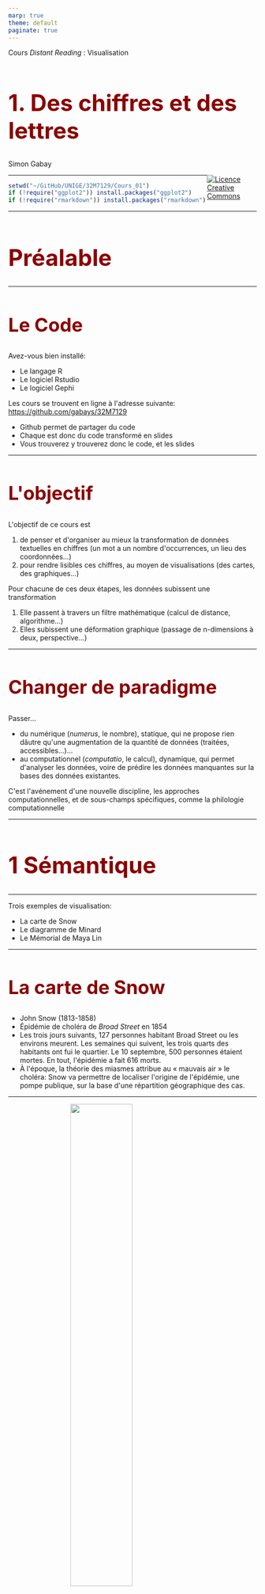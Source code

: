 ```yaml
---
marp: true
theme: default
paginate: true
---
```


<style>
img[alt~="center"] {
  display: block;
  margin: 0 auto;
}
h1 {
  font-size: 46px;
  color: darkred;
}
h2 {
  font-size: 38px;
  color: darkred;
}
</style>

Cours _Distant Reading_ : Visualisation


# 1. Des chiffres et des lettres

Simon Gabay

<a style="float:right; width: 20%;" rel="license" href="http://creativecommons.org/licenses/by-sa/4.0/"><img alt="Licence Creative Commons" src="https://i.creativecommons.org/l/by/4.0/88x31.png"/></a>

---

```r
setwd("~/GitHub/UNIGE/32M7129/Cours_01")
if (!require("ggplot2")) install.packages("ggplot2")
if (!require("rmarkdown")) install.packages("rmarkdown")
```

---

# Préalable

---

## Le Code

Avez-vous bien installé:
* Le langage R
* Le logiciel Rstudio
* Le logiciel Gephi

Les cours se trouvent en ligne à l'adresse suivante: https://github.com/gabays/32M7129
* Github permet de partager du code
* Chaque est donc du code transformé en slides
* Vous trouverez y trouverez donc le code, et les slides

---

## L'objectif

L'objectif de ce cours est

1.  de penser et d'organiser au mieux la transformation de données textuelles en chiffres (un mot a un nombre d'occurrences, un lieu des coordonnées…)
2. pour rendre lisibles ces chiffres, au moyen de visualisations (des cartes, des graphiques…)

Pour chacune de ces deux étapes, les données subissent une transformation
1. Elle passent à travers un filtre mathématique (calcul de distance, algorithme…)
2. Elles subissent une déformation graphique (passage de n-dimensions à deux, perspective…)

---

## Changer de paradigme

Passer…
- du numérique (_numerus_, le nombre), statique, qui ne propose rien dâutre qu'une augmentation de la quantité de données (traitées, accessibles…)…
- au computationnel (_computatio_, le calcul), dynamique, qui permet d'analyser les données, voire de prédire les données manquantes sur la bases des données existantes.

C'est l'avénement d'une nouvelle discipline, les approches computationnelles, et de sous-champs spécifiques, comme la philologie computationnelle

---

# 1 Sémantique

---
Trois exemples de visualisation:
* La carte de Snow
* Le diagramme de Minard
* Le Mémorial de Maya Lin

---

## La carte de Snow

* John Snow (1813-1858)
* Épidémie de choléra de _Broad Street_ en 1854
* Les trois jours suivants, 127 personnes habitant Broad Street ou les environs meurent. Les semaines qui suivent, les trois quarts des habitants ont fui le quartier. Le 10 septembre, 500 personnes étaient mortes. En tout, l'épidémie a fait 616 morts.
* À l'époque, la théorie des miasmes attribue au « mauvais air » le choléra: Snow va permettre de localiser l'origine de l'épidémie, une pompe publique, sur la base d'une répartition géographique des cas.

---

<img style="width: 50%; display: block; margin-left: auto; margin-right: auto;" src="material/Snow_cholera.jpg"/>

Source: [wikipedia](https://en.wikipedia.org/wiki/File:Snow-cholera-map-1.jpg)

---
## La campagne de Russie par Minard

* Charles Joseph Minard (1781-1870)
* Ingénieur célèbre pour ses inventions dans le domaine de la traduction graphique et cartographique appliquée au génie civil et aux statistiques.
* Carte figurative des pertes successives en hommes de l'armée française dans la campagne de Russie 1812-1813
* Cette carte est un diagramme de Sankey (avant l'heure), c'est-à-dire un diagramme de flux.

---

<img style="width: 100%; display: block; margin-left: auto; margin-right: auto;" src="material/Minard.png"/>

Source: [wikipedia](https://en.wikipedia.org/wiki/File:Minard.png)

---
<img style="width: 80%; display: block; margin-left: auto; margin-right: auto;" src="material/Sankeysteam.png"/>

Source: [wikipedia](https://commons.wikimedia.org/wiki/File:Sankeysteam.png)

---

## Le Mémorial des anciens combattants du Viêt Nam

* Washington, D.C.
* Oeuvre de Maya Lin en 1982
* Statues de trois soldats
* Mur de granit noir de Bangalore long de 150 m sur lequel sont gravés les noms des 58 156 Américains tués ou portés disparus pendant cette guerre, **dans l'ordre chronologique de leur disparition**, entre 1959 et 1975.

---

<img style="width: 80%; display: block; margin-left: auto; margin-right: auto;" src="material/memorial.jpg"/>

Source: [wikipedia](https://en.wikipedia.org/wiki/File:US_Navy_061117-N-5307M-113_John_Nugent,_Vietnam_veteran,_plays_the_bagpipes_as_a_part_of_the_opening_ceremony_at_the_Dignity_Memorial_Vietnam_Wall_at_Mt._Trashmore_Park.jpg)

---
## J. Bertin

* Jacques Bertin (1967), _Sémiologie graphique. Les diagrammes. Les réseaux. Les cartes_, Paris/La Haye, Mouton ; Paris, Gauthier-Villars.

* "La graphique": un système dont les éléments, ou signes, ont une signification fixée à l’avance et unique, ce qu’exprime par exemple la légende d’une carte (1973, 6).

* "Efficacité graphique": "si pour obtenir une réponse correcte et complète à une question donnée, et, toutes choses égales, une construction requiert un temps d’observation plus court qu’une autre construction, on dira qu’elle est plus efficace pour cette question". (1967, 139)

---
### Loi du moindre effort

Il y a un glissement de la représentation qui se doit d'être exhautive, précise et complète, à la représentation qui se doit d'être efficace.

* George Kingsley Zipf, _Human Behaviour and the Principle of Least Effort: An Introduction to Human Ecology_ 1949

* Une observation : Plus un mot est fréquent, plus il est court.

* Cela implique que la variété, la probabilité et la distribution des mots est presque la même pour beaucoup de langues.

* L'homme qui parle tend à réduire le vocabulaire en rassemblant derrière un simple mot une multitude de significations.

* Corollaire de la loi du moindre effort: "coût mental de la perception" (Palsky 2017), selon laquelle le temps de perception entre une construction efficace et une inefficace est extrêmement nette.

<!-- https://www.persee.fr/doc/colan_0336-1500_1969_num_2_1_3726#colan_0336-1500_1969_num_2_1_T1_0025_0000 -->

---
### Grammaire graphique

J. Bertin propose une grammaire graphique afin d'améliorer l'efficacité des rendus

<img style="width: 47%;  display: block; margin-left: auto; margin-right: auto;" src="material/bertin_grammaire.jpg"/>

Source: [Palsky 2017/Bertin 1967](https://visionscarto.net/la-semiologie-graphique-a-50-ans)

---
## Tufte

Les exemples précédemment présentés proviennent des travaux d'Edward Tufte (1942-),

* Spécialiste de graphisme d'information ( _Infographic_, _informational graphics_, _Information design_)
* Auteur de _The Visual Display of Quantitative Information_, 1983

Quelques concepts importants:

* _lie factor_
* _Data-ink ratio_
* _Data density_
* _Chartjunk_
* _Small multiples_
* _Sparkline_

---
## _Lie factor_

Surreprésentation ou sous-représentation ce qui se trouve dans les données

<img style="width: 90%; display: block; margin-left: auto; margin-right: auto;" src="material/lie_factor.png"/>


---
## _Data-ink ratio_

Proportion d'encre utilisée pour la représentation des données par rapport à l'encre utilisé pour l'ensemble du graphique

<img style="width: 60%;  display: block; margin-left: auto; margin-right: auto;" src="material/DIR.jpg"/>

Source: [info-vis wiki](https://infovis-wiki.net/wiki/File:DIR.jpg)

---
## _Data-ink ratio_

<img style="width: 30%; float:left; " src="material/DIR1.png"/>

Source: [info-vis wiki](https://infovis-wiki.net/wiki/File:Dir1.png)


<img style="width: 30%; float:right;" src="material/DIR2.png"/>


Source: [info-vis wiki](https://infovis-wiki.net/wiki/File:Dir2.png)

---
## _Data density_

Il s'agit de la proportion du graph dédiée à la représentation des données.

<img style="width: 30%;  display: block; margin-left: auto; margin-right: auto;" src="material/dataDensityFormula.png"/>

<img style="width: 55%;  display: block; margin-left: auto; margin-right: auto;" src="material/dataDensity.png"/>

Source: [pparacch](https://pparacch.github.io/2017/07/18/plotting_in_R_ggplot2_part_3.html)


---
## _Chart junk_

Se traduit en français par "bruit graphique" (littéralement "tableau déchet").

> « Les **décorations intérieures aux graphiques sont autant d'encre qui ne dit rien de nouveau au lecteur**. La raison d'être de la décoration varie — faire apparaitre le graphique comme plus scientifique et précis [expert], vivifier le style, donner la possibilité à l'illustrateur de faire la preuve de ses talents artistiques. Quelle qu'en soit la raison, c'est autant d'encre-sans-information ou d'encre-répétant l'information, et donc souvent du _chartjunk_ [bruit graphique inutile]. »

---
## _Chart junk_

<img style="width: 50%;  display: block; margin-left: auto; margin-right: auto;" src="material/chartjunk.png"/>

Source: [https://junkcharts.typepad.com](https://junkcharts.typepad.com/junk_charts/2008/06/rise-and-fall.html)

---
## Small multiples

<img style="width: 80%;  display: block; margin-left: auto; margin-right: auto;" src="material/pew.png"/>

Source: [Pew research center](https://medium.com/pew-research-center-decoded/how-pew-research-center-uses-small-multiple-charts-2531bfc06419)

---
## Sparkline

<img style="width: 80%;  display: block; margin-left: auto; margin-right: auto; padding-bottom: 3em;" src="material/Sparkline_sp500.svg.png"/>

Elle permet de commenter une courbe <img style="width: 25%" src="material/Sparkline_sp500.svg.png"/> dans la phrase, sans ajouter aucun chiffre, pour expliquer une tendance (ici un léger regain).

Source: [Pew research center](https://en.wikipedia.org/wiki/Sparkline#/media/File:Sparkline_sp500.svg)

---
## Franco Moretti

* Prof à Stanford
* _Atlas of the European novel, 1800-1900_, 1998
* _Graphs, Maps, Trees: Abstract Models for a Literary History (2005)_, 2005
* _Distant Reading_, 2013

Moretti tente d'analyser un "système mondial de la littérature" sur des principes similaires à ceux de l'économiste Immanuel Wallerstein (et de l'historien Fernand Braudel), qui analyse le "système-monde" sur la base de rapports qu'entretiennent le "centre", la "semi-périphérie" et la "périphérie".

Une telle approche requiert un très grand nombre de documents: il devient impossible de  pratiquer ce que les anglo-saxons appellent le  _close reading_ (commentaire de texte): il faut prendre de la hauteur et essayer un _distant reading_.

---

<img style="width: 70%;  display: block; margin-left: auto; margin-right: auto; " src="material/moretti-Graphs-2005-p.16.png"/>

Source: [Moretti 2005](https://en.wikipedia.org/wiki/Sparkline#/media/File:Sparkline_sp500.svg)

---
## Johanna Drucker

Prof. à UCLA

* « tournant design des humanités numériques »
* Regret du logocentrisme ( _the text-based approach typical of traditional humanities_ ): il faut  «surmonter l'ancienne résistance des humanists aux formes visuelles de la production de connaissance»
* L'objectif est d'«empêcher les humanités numériques de tomber dans la pure application technique de pratiques standardisées» (calcul statistique, calcul d'ingénieur, gestion technicienne d'information...) et de chercher au contraire à «créer des capacités inventives et ouvertes susceptibles de changer les paramètres»

---

« La posture qui domine dans le champ du design d'information repose presque entièrement sur **l'idée que les données pré-existent à leur affichage et que la tâche qui consiste à leur donner une forme visuelle consiste purement à transformer un exercice cognitif en un exercice perceptif**. Si la valeur d'un design d'information intelligent dans l'interprétation de données statistiques ne saurait être surestimée, et ne pas prendre cela en compte serait ridicule, les limites de cette approche doivent aussi être soulignées. Pourquoi? Parce qu'elle restreint les conditions de la connaissance en suggérant que **l'information existe indépendamment de sa présentation visuelle et attend simplement de recevoir la «meilleure» forme dans laquelle elle pourra être représentée.**» (Drucker 2004)

<!--https://hal.archives-ouvertes.fr/hal-01294693 -->

---
## Au delà du _design_

La "simple" question du design a désormais débouché sur des interrogations plus larges qui relèvent de l'interaction homme-machine (IHM, _Human–computer interaction_).

* VRE pour _Virtual research environment_
* UX pour _User experience_

---
# 2 Des chiffres et des lettres

---
## _Data types_ dans R (et partout ailleurs)

On peut additionner des chiffres (_int_ pour _integer_, "entier")

```r
1+2
```

Il est en revanche impossible d'additionner un chiffre avec une lettre (_str_, pour _string_, "chaîne (de caractères"): _Error in 1 + "b" : non-numeric argument to binary operator_

```r
#1+"b"
```

On remarque que les _str_ sont notés entre guillemets. On peut ainsi spécifier qu'un chiffre est utilisé comme caractère et non comme un chiffre en utilisant les guillemets: il est alors impossible de s'en servir pour un calcul

```r
#"1"+2
```

---

Cette distinction entre _str_ et _int_ est fondamentale dès lors que l'on veut visualiser des données. Dans de nombreux cas, la visualisation nécessite de manipulation les données, or celles-ci peuvent être réalisées parfois sur des  _str_ ou _int_, mais dans certains cas uniquement sur des _int_. Un exemple tout simple serait l'addition: on ne peut effectuer l'addition "4+voiture" dans la vraie vie comme dans un ordinateur.

On va parler de données "catégorielles" et de données "métriques". La différence entre ces types de données est majeure, car elle va limiter les visualisations possibles: s'il est possible de faire une AFC ou de construire avec des données catégorielles, il est impossible de faire un ACP sans des données métriques. Il en va de même pour construire un arbre de décision (données catégorielles et métriques) et une régression linéaire (données métriques uniquement).

---
## Notre mini-corpus

Texte 1
> « **Rome**, l'unique objet de mon ressentiment !
> **Rome**, à _qui_ vient ton bras d'immoler mon amant !
> **Rome** _qui_ t'a vu naître, et que ton cœur adore !
> **Rome** enfin que je hais parce qu'elle t'honore ! »

Corneille, Camille dans _Horace_, acte IV, scène 5

Texte 2
> « **Rome**, par une loi, _qui_ ne se peut changer,
> N'admet avec son sang aucun sang étranger,
> Et ne reconnaît point les fruits illégitimes,
> _Qui_ naissent d'un hymen contraire à ses maximes. »

Racine, _Bérénice_, acte II, scène 2

---

Prenons la fréquence de deux mots uniquement: "Rome" et "qui"

| Token | Corneille | Racine |
|-------|-----------|--------|
| Rome  | 4         | 2      |
| qui   | 2         | 1      |

On crée deux vecteurs qui contiennent ces informations:

```r
x <- c(4,2) #Rome
y <- c(2,1) #Qui
x #j'affiche le contenu de x
y #j'affiche le contenu de y
```

---

On les replace sur un plan:

```{r, results='hide'}
png(file="images/plot1.png")
plot(x,y)
dev.off()
```

<img style="width: 40%;  display: block; margin-left: auto; margin-right: auto; " src="images/plot1.png"/>

---

On rajoute quelques informations pour faciliter la lecture du graphique

```r
png(file="images/plot2.png")
plot(x,y, xlab="abscisse", ylab="ordonnée",
     main="mon plan", pch=16, col="green")
dev.off()
```

<img style="width: 40%;  display: block; margin-left: auto; margin-right: auto; " src="images/plot2.png"/>

---

Ces points représentent des faits linguistiques calculés à partir des fréquences dans notre corpus. L'écart qui sépare ces points représente l'écart entre deux pratiques stylistiques:

```r
png(file="images/plot3.png")
plot(x,y, xlab="abscisse", ylab="ordonnée",
     main="mon plan (2)", pch=16, col="green")
s <- seq(length(x)-1)  # one shorter than data
segments(x[s], y[s], x[s+1], y[s+1], col= 1:3)
dev.off()
```

<img style="width: 40%;  display: block; margin-left: auto; margin-right: auto; " src="images/plot3.png"/>

---

Il faut donc calculer comment aller du point A au point B

```r
png(file="images/plot4.png")
plot(x,y, xlab="abscisse", ylab="ordonnée",
     main="mon plan (3)", pch=16, col="green")
s <- seq(length(x)-1)  # one shorter than data
arrows(x[s], y[s], x[s+1], y[s+1], col= 'pink')
dev.off()
```

<img style="width: 40%;  display: block; margin-left: auto; margin-right: auto; " src="images/plot4.png"/>

---

On peut complexifier le problème en ajoutant un troisième auteur:
> C'est Rome _qui_ demande nos larmes : **Rome** ! La Maîtresse de l'univers ; **Rome** ! Mère féconde des héros, et les délices des Dieux ; **Rome** ! Qui humiliait l'orgueil des tyrans de la Terre, et _qui_ brillait les fers des Nations hélas !

Boyer, _Caton_, Acte IV, scène XII

 Cela nous donne le tableau suivant:

| Token  | Corneille | Racine | Boyer |
|--------|-----------|--------|-------|
| "Rome" | 4         | 2      | 3     |
| "qui"  | 2         | 1      | 2     |

---

Nous obtenons donc un nouveau graph:

```r
x <- c(4,2,3)
y <- c(2,1,2)
png(file="images/plot5.png")
plot(x,y, xlab="abscisse", ylab="ordonnée",
     main="mon plan (4)", pch=16, col="green")
s <- seq(length(x)-1)  # one shorter than data
segments(x[s], y[s], x[s+1], y[s+1], col= 1:3)
segments(x[s], y[s], x[s+2], y[s+2])
text(x=3.95, y=1.9, labels="Corneille")
text(x=3.1, y=1.95, labels="Boyer")
text(x=2.2, y=1, labels="Racine")
dev.off()
```

<img style="width: 40%;  display: block; margin-left: auto; margin-right: auto; " src="images/plot5.png"/>

---

## De l'importance des mathématiques (pour les nuls)

Il est donc possible de calculer la distance entre ces trois textes pour voir lesquels sont potentiellement les plus similaires, par exemple avec une distance euclidienne.

(Pour rappel, la distance entre deux points A et B est la racine carrée de la somme des carrés des différences de coordonnées en X et en Y.)

![100% center](material/distance_euclidienne.png)

---

En faisant un rapide calcul, on peut donc confirmer notre validation par nos calculs de distance:

```r
# sqrt((x1-x2)**2+(y1-y2)**2)
CoRa <- sqrt((4-2)**2+(2-1)**2)
cat("Distance Corneille/Racine = ", CoRa, "\n")
CoBo <- sqrt((4-3)**2+(2-2)**2)
cat("Distance Corneille/Boyer = ", CoBo, "\n")
RaBo <- sqrt((2-3)**2+(1-2)**2)
cat("Distance Racine/Boyer = ", RaBo)
```

---

On intègre les distances dans le plan

```r
x <- c(4,2,3)
y <- c(2,1,2)
png(file="images/plot6.png")
plot(x,y, xlab="abscisse", ylab="ordonnée",
     main="mon plan (5)", pch=16, col="green")
s <- seq(length(x)-1)  # one shorter than data
segments(x[s], y[s], x[s+1], y[s+1], col="red")
segments(x[s], y[s], x[s+2], y[s+2], col="red")
text(x=3.95, y=1.9, labels="Corneille", col="black")
text(x=3.1, y=1.95, labels="Boyer", col="black")
text(x=2.2, y=1, labels="Racine", col="black")
text(x=3, y=1.4, labels="2.2", col="blue") #CoRa
text(x=2.5, y=1.6, labels="1.4", col="blue") # RaBo
text(x=3.4, y=1.95, labels="1", col="blue") # CoBo
legend("topleft", legend=c("Auteur", "Dist. euclidienne"),
        text.col = c("black", "blue"), cex=0.8)
dev.off()
```

---

<img style="width: 40%;  display: block; margin-left: auto; margin-right: auto; " src="images/plot6.png"/>

---
# 2 Des chiffres et des images
---
## RGB

Exactement comme pour le texte, on doit passer par des chiffres pour travailler avec des images. Une image se compose de trois couleurs: rouge, vert et bleu. C'est le mélange de ces trois couleurs qui permet d'obtenir le résultat souhaité. Ainsi:

| Couleur |  R  |  G  |  B  |
|---------|-----|-----|-----|
| Noir    | 255 | 215 |  0  |
| Rouge   | 255 |  0  |  0  |
| Jaune   | 255 | 255 | 255 |

---
## Hexadécimal

Ces couleurs RGB sont souvent converties en triplet hexadécimal, soit un nombre hexadécimal à 6 chiffres mémorisé sur trois octets, pour simplifier le travail

| Couleur |  R  |  G  |  B  | Hexadécimal |
|---------|-----|-----|-----|-------------|
| Noir    | 255 | 215 |  0  |   #000000   |
| Rouge   | 255 |  0  |  0  |   #ff0000   |
| Jaune   | 255 | 255 | 255 |   #ffff00   |

---
## Une image très simple

Si nous prenons une couleur en RGB, il est utile en R de la transformer en triplet hexadécimal. Pour cela nous créons une fonction

```r
rgb2hex <- function(r,g,b)
                    rgb(r, g, b, maxColorValue = 255)
```

Et nous transformons la couleur rouge en triplet, que l'on stocke dans une variable appelée "rouge"
```r
red<- rgb2hex(255,0,0) #ff0000
```

---

On peut ensuite afficher une image simple: un carré rouge.

```r
png(file="images/image1.png")
plot(c(100, 200), c(100, 100), type= "n", xlab = "", ylab = "")
rect(210, 150, 1, 1, col = red)
dev.off()
```
<img style="width: 40%;  display: block; margin-left: auto; margin-right: auto; " src="images/image1.png"/>

---
## Une image moins simple

Notre image précédente étant une simple case vide, nous pouvons multiplier les cases à colorier. Pour cela, il faut créer une matrice (un tableau) à remplir: on assigne une couleur à chaque cellule, et nous obtiendrons une image

```r
x=1:3
matrix(x, nrow=1, ncol=length(x))
```

On crée deux autres codes hexadécimaux à partir des codes RGB des couleurs et l'on remplit le tableau:

```r
png(file="images/image2.png")
yellow<-rgb2hex(255,215,0) #ffff00"
black<-rgb2hex(0,0,0) #000000
png(file="images/image2.png")
image(1,1:length(x), matrix(x, nrow=1, ncol=length(x)),
      col=c(yellow,red,black))
dev.off()
```

---

<img style="width: 40%;  display: block; margin-left: auto; margin-right: auto; " src="images/image2.png"/>
